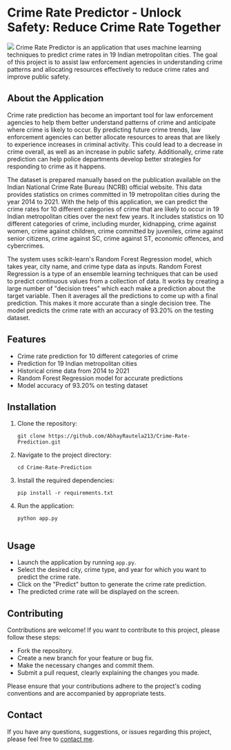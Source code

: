 # Crime Rate Predictor - Unlock Safety: Reduce Crime Rate Together
<img src="[https://github.com/AbhayRautela213/Crime-Rate-Prediction/assets/99676980/4cc6a668-1af7-485f-88e1-94892dd4e75d](https://github.com/samarthkhorate/Crime-Rate-Prediction/blob/main/Screenshot%20(18).png)">
Crime Rate Predictor is an application that uses machine learning techniques to predict crime rates in 19 Indian metropolitan cities. The goal of this project is to assist law enforcement agencies in understanding crime patterns and allocating resources effectively to reduce crime rates and improve public safety.

## About the Application

Crime rate prediction has become an important tool for law enforcement agencies to help them better understand patterns of crime and anticipate where crime is likely to occur. By predicting future crime trends, law enforcement agencies can better allocate resources to areas that are likely to experience increases in criminal activity. This could lead to a decrease in crime overall, as well as an increase in public safety. Additionally, crime rate prediction can help police departments develop better strategies for responding to crime as it happens.

The dataset is prepared manually based on the publication available on the Indian National Crime Rate Bureau (NCRB) official website. This data provides statistics on crimes committed in 19 metropolitan cities during the year 2014 to 2021. With the help of this application, we can predict the crime rates for 10 different categories of crime that are likely to occur in 19 Indian metropolitan cities over the next few years. It includes statistics on 10 different categories of crime, including murder, kidnapping, crime against women, crime against children, crime committed by juveniles, crime against senior citizens, crime against SC, crime against ST, economic offences, and cybercrimes.

The system uses scikit-learn's Random Forest Regression model, which takes year, city name, and crime type data as inputs. Random Forest Regression is a type of an ensemble learning techniques that can be used to predict continuous values from a collection of data. It works by creating a large number of "decision trees" which each make a prediction about the target variable. Then it averages all the predictions to come up with a final prediction. This makes it more accurate than a single decision tree. The model predicts the crime rate with an accuracy of 93.20% on the testing dataset.

## Features

- Crime rate prediction for 10 different categories of crime
- Prediction for 19 Indian metropolitan cities
- Historical crime data from 2014 to 2021
- Random Forest Regression model for accurate predictions
- Model accuracy of 93.20% on testing dataset

## Installation

1. Clone the repository:

   ```shell
   git clone https://github.com/AbhayRautela213/Crime-Rate-Prediction.git

2. Navigate to the project directory:

   ```shell
   cd Crime-Rate-Prediction

3. Install the required dependencies:

   ```shell
   pip install -r requirements.txt
   
4. Run the application:

   ```shell
   python app.py


## Usage

- Launch the application by running `app.py`.
- Select the desired city, crime type, and year for which you want to predict the crime rate.
- Click on the "Predict" button to generate the crime rate prediction.
- The predicted crime rate will be displayed on the screen.

## Contributing

Contributions are welcome! If you want to contribute to this project, please follow these steps:

- Fork the repository.
- Create a new branch for your feature or bug fix.
- Make the necessary changes and commit them.
- Submit a pull request, clearly explaining the changes you made.

Please ensure that your contributions adhere to the project's coding conventions and are accompanied by appropriate tests.

## Contact

If you have any questions, suggestions, or issues regarding this project, please feel free to [contact me](mailto:samkhorate1003@gmail.com).
